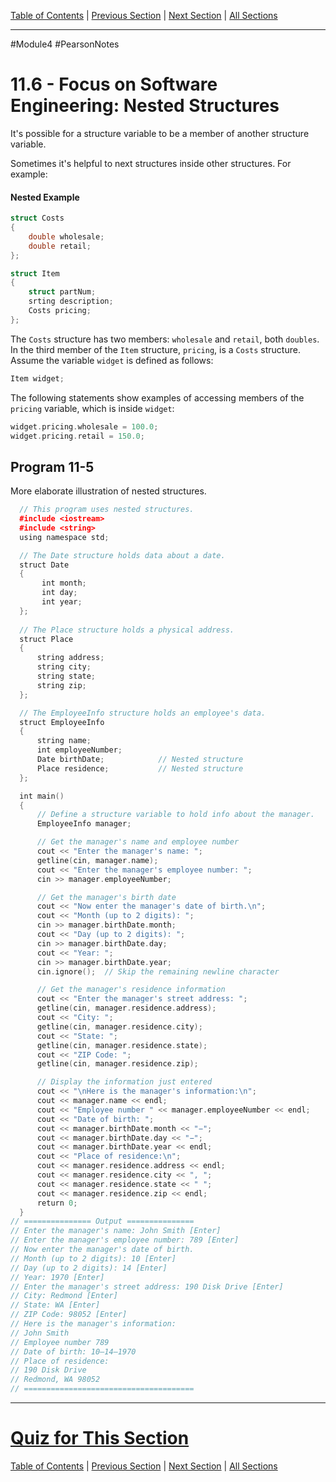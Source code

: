 [Table of Contents](/README.md) | [Previous Section](11.5%20-%20Arrays%20of%20Structures.md) | [Next Section](11.7%20-%20Structures%20as%20Function%20Arguments.md) | [All Sections](/Module%204/Pearson%20Notes/)<br />

-----
#Module4 #PearsonNotes 
# 11.6 - Focus on Software Engineering: Nested Structures
It's possible for a structure variable to be a member of another structure variable.

Sometimes it's helpful to next structures inside other structures. For example:
#### Nested Example
```c++
struct Costs
{
	double wholesale;
	double retail;
};

struct Item
{
	struct partNum;
	srting description;
	Costs pricing;
};
```

The `Costs` structure has two members: `wholesale` and `retail`, both `doubles`. In the third member of the `Item` structure, `pricing`, is a `Costs` structure. Assume the variable `widget` is defined as follows:
```c++
Item widget;
```

The following statements show examples of accessing members of the `pricing` variable, which is inside `widget`:
```c++
widget.pricing.wholesale = 100.0;
widget.pricing.retail = 150.0;
```

## Program 11-5
More elaborate illustration of nested structures.
```c++
  // This program uses nested structures. 
  #include <iostream> 
  #include <string> 
  using namespace std; 

  // The Date structure holds data about a date. 
  struct Date 
  {
       int month;
       int day;
       int year;
  };
  
  // The Place structure holds a physical address.
  struct Place
  {
      string address;
      string city;
      string state;
      string zip;
  };

  // The EmployeeInfo structure holds an employee's data.
  struct EmployeeInfo
  {
      string name;
      int employeeNumber;
      Date birthDate;            // Nested structure
      Place residence;           // Nested structure
  };

  int main()
  {
      // Define a structure variable to hold info about the manager.
      EmployeeInfo manager;

      // Get the manager's name and employee number
      cout << "Enter the manager's name: ";
      getline(cin, manager.name);
      cout << "Enter the manager's employee number: ";
      cin >> manager.employeeNumber;

      // Get the manager's birth date
      cout << "Now enter the manager's date of birth.\n";
      cout << "Month (up to 2 digits): ";
      cin >> manager.birthDate.month;
      cout << "Day (up to 2 digits): ";
      cin >> manager.birthDate.day;
      cout << "Year: ";
      cin >> manager.birthDate.year;
      cin.ignore();  // Skip the remaining newline character

      // Get the manager's residence information
      cout << "Enter the manager's street address: ";
      getline(cin, manager.residence.address);
      cout << "City: ";
      getline(cin, manager.residence.city);
      cout << "State: ";
      getline(cin, manager.residence.state);
      cout << "ZIP Code: ";
      getline(cin, manager.residence.zip);

      // Display the information just entered
      cout << "\nHere is the manager's information:\n";
      cout << manager.name << endl;
      cout << "Employee number " << manager.employeeNumber << endl;
      cout << "Date of birth: ";
      cout << manager.birthDate.month << "−";
      cout << manager.birthDate.day << "−";
      cout << manager.birthDate.year << endl;
      cout << "Place of residence:\n";
      cout << manager.residence.address << endl;
      cout << manager.residence.city << ", ";
      cout << manager.residence.state << " ";
      cout << manager.residence.zip << endl;
      return 0;
  }
// =============== Output ===============
// Enter the manager's name: John Smith [Enter]
// Enter the manager's employee number: 789 [Enter]
// Now enter the manager's date of birth.
// Month (up to 2 digits): 10 [Enter]
// Day (up to 2 digits): 14 [Enter]
// Year: 1970 [Enter]
// Enter the manager's street address: 190 Disk Drive [Enter]
// City: Redmond [Enter]
// State: WA [Enter]
// ZIP Code: 98052 [Enter]
// Here is the manager's information:
// John Smith
// Employee number 789
// Date of birth: 10–14–1970
// Place of residence:
// 190 Disk Drive
// Redmond, WA 98052
// ======================================
```

-----
# [Quiz for This Section](!%20Unit%2011%20Answers.md#Quiz-11-6)
[Table of Contents](/README.md) | [Previous Section](11.5%20-%20Arrays%20of%20Structures.md) | [Next Section](11.7%20-%20Structures%20as%20Function%20Arguments.md) | [All Sections](/Module%204/Pearson%20Notes/)<br />